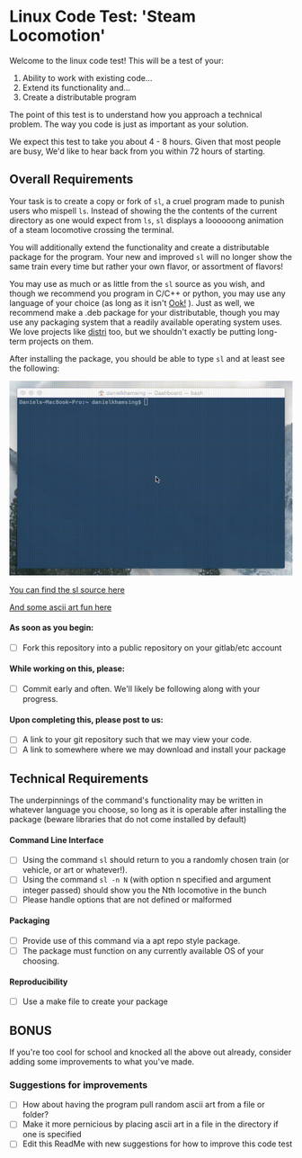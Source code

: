 # Linux Code Test: 'Steam Locomotion'

Welcome to the linux code test! This will be a test of your:
1. Ability to work with existing code...
2. Extend its functionality and...
3. Create a distributable program

The point of this test is to understand how you approach a technical problem. The way you code is just as important as your solution.

We expect this test to take you about 4 - 8 hours. Given that most people are busy, We'd like to hear back from you within 72 hours of starting.

## Overall Requirements
Your task is to create a copy or fork of `sl`, a cruel program made to punish users who mispell `ls`. Instead of showing the the contents of the
current directory as one would expect from `ls`, `sl` displays a loooooong animation of a steam locomotive crossing the terminal.


You will additionally extend the functionality and create a distributable package for the program. 
Your new and improved `sl` will no longer show the same train every time but rather your own flavor, or assortment of flavors! 

You may use as much or as little from the `sl` source as you wish, and though we recommend you program in C/C++ or python, 
you may use any language of your choice (as long as it isn't [Ook!](https://esolangs.org/wiki/Ook!) ). Just as well, we recommend make a .deb package for 
your distributable, though you may use any packaging system that a readily available operating system uses. We love projects 
like [distri](https://michael.stapelberg.ch/posts/2019-08-17-introducing-distri/) too, but we shouldn't exactly be putting long-term projects on them.

After installing the package, you should be able to type `sl` and at least see the following:

![](demo.gif)





[You can find the sl source here](https://github.com/mtoyoda/sl)

[And some ascii art fun here](https://www.asciiart.eu/)

#### As soon as you begin:
* [ ] Fork this repository into a public repository on your gitlab/etc account

#### While working on this, please:
* [ ] Commit early and often. We'll likely be following along with your progress.

#### Upon completing this, please post to us:
* [ ] A link to your git repository such that we may view your code.
* [ ] A link to somewhere where we may download and install your package

## Technical Requirements

The underpinnings of the command's functionality may be written in whatever language you choose, 
so long as it is operable after installing the package (beware libraries that do not come installed by default)

#### Command Line Interface
* [ ] Using the command `sl` should return to you a randomly chosen train (or vehicle, or art or whatever!). 
* [ ] Using the command `sl -n N` (with option n specified and argument integer passed) should show you the Nth locomotive in the bunch
* [ ] Please handle options that are not defined or malformed

#### Packaging 
* [ ] Provide use of this command via a apt repo style package. 
* [ ] The package must function on any currently available OS of your choosing. 

#### Reproducibility
* [ ] Use a make file to create your package

## BONUS

If you're too cool for school and knocked all the above out already, consider adding some improvements to what you've made.

### Suggestions for improvements
* [ ] How about having the program pull random ascii art from a file or folder?
* [ ] Make it more pernicious by placing ascii art in a file in the directory if one is specified
* [ ] Edit this ReadMe with new suggestions for how to improve this code test
